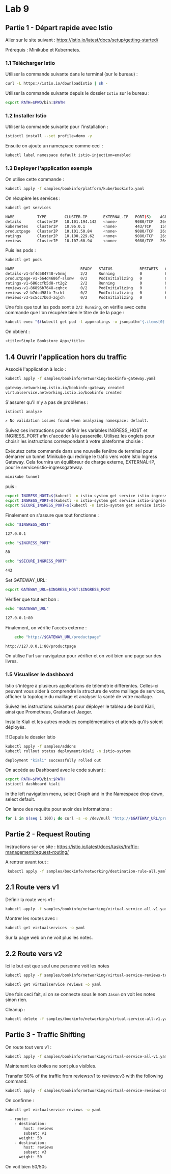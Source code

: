 # Lab 9

## Partie 1 - Départ rapide avec Istio

Aller sur le site suivant : https://istio.io/latest/docs/setup/getting-started/

Prérequis : Minikube et Kubernetes.

### 1.1 Télécharger Istio

Utiliser la commande suivante dans le terminal (sur le bureau) :

```bash
curl -L https://istio.io/downloadIstio | sh -
```

Utiliser la commande suivante depuis le dossier `Istio` sur le bureau :

```bash
export PATH=$PWD/bin:$PATH
```

### 1.2 Installer Istio

Utiliser la commande suivante pour l'installation :

```bash
istioctl install --set profile=demo -y
```

Ensuite on ajoute un namespace comme ceci :

```bash
kubectl label namespace default istio-injection=enabled
```

### 1.3 Deployer l'application exemple

On utilise cette commande :

```bash
kubectl apply -f samples/bookinfo/platform/kube/bookinfo.yaml
```

On récupère les services :

```bash
kubectl get services

NAME          TYPE        CLUSTER-IP       EXTERNAL-IP   PORT(S)    AGE
details       ClusterIP   10.101.194.142   <none>        9080/TCP   26s
kubernetes    ClusterIP   10.96.0.1        <none>        443/TCP    15m
productpage   ClusterIP   10.101.50.84     <none>        9080/TCP   26s
ratings       ClusterIP   10.100.229.62    <none>        9080/TCP   26s
reviews       ClusterIP   10.107.60.94     <none>        9080/TCP   26s
```

Puis les pods :

```bash
kubectl get pods

NAME                             READY   STATUS            RESTARTS   AGE
details-v1-5f4d584748-v5nmj      2/2     Running           0          62s
productpage-v1-564d4686f-slsnw   0/2     PodInitializing   0          61s
ratings-v1-686ccfb5d8-rt2g2      2/2     Running           0          62s
reviews-v1-86896b7648-cqhcx      0/2     PodInitializing   0          62s
reviews-v2-b7dcd98fb-7srkt       0/2     PodInitializing   0          62s
reviews-v3-5c5cc7b6d-zqjch       0/2     PodInitializing   0          61s
```

Une fois que tout les pods sont à `2/2 Running`, on vérifie avec cette commande que l'on récupère bien le titre de de la page :

```bash
kubectl exec "$(kubectl get pod -l app=ratings -o jsonpath='{.items[0].metadata.name}')" -c ratings -- curl -sS productpage:9080/productpage | grep -o "<title>.*</title>"
```

On obtient :

```bash
<title>Simple Bookstore App</title>
```

## 1.4 Ouvrir l'application hors du traffic

Associé l'application à Iscio :

```bash
kubectl apply -f samples/bookinfo/networking/bookinfo-gateway.yaml

gateway.networking.istio.io/bookinfo-gateway created
virtualservice.networking.istio.io/bookinfo created
```

S'assurer qu'il n'y a pas de problèmes :

```bash
istioctl analyze

✔ No validation issues found when analyzing namespace: default.
```

Suivez ces instructions pour définir les variables INGRESS_HOST et INGRESS_PORT afin d'accéder à la passerelle. Utilisez les onglets pour choisir les instructions correspondant à votre plateforme choisie :

Exécutez cette commande dans une nouvelle fenêtre de terminal pour démarrer un tunnel Minikube qui redirige le trafic vers votre Istio Ingress Gateway. Cela fournira un équilibreur de charge externe, EXTERNAL-IP, pour le service/istio-ingressgateway.

```bash
minikube tunnel
```

puis :

```bash
export INGRESS_HOST=$(kubectl -n istio-system get service istio-ingressgateway -o jsonpath='{.status.loadBalancer.ingress[0].ip}')
export INGRESS_PORT=$(kubectl -n istio-system get service istio-ingressgateway -o jsonpath='{.spec.ports[?(@.name=="http2")].port}')
export SECURE_INGRESS_PORT=$(kubectl -n istio-system get service istio-ingressgateway -o jsonpath='{.spec.ports[?(@.name=="https")].port}')

```

Finalement on s'assure  que tout fonctionne :

``` bash
echo "$INGRESS_HOST"

127.0.0.1
```

``` bash
echo "$INGRESS_PORT"

80
```

``` bash 
echo "$SECURE_INGRESS_PORT"

443
```

Set GATEWAY_URL: 

``` bash
export GATEWAY_URL=$INGRESS_HOST:$INGRESS_PORT
```

Vérifier que tout est bon :

``` bash
echo "$GATEWAY_URL"

127.0.0.1:80
```

Finalement, on vérifie l'accès externe :

``` bash
    echo "http://$GATEWAY_URL/productpage"

http://127.0.0.1:80/productpage
```

On utilise l'url sur navigateur pour vérifier et on voit bien une page sur des livres.

### 1.5 Visualiser le dashboard 

Istio s'intègre à plusieurs applications de télémétrie différentes. Celles-ci peuvent vous aider à comprendre la structure de votre maillage de services, afficher la topologie du maillage et analyser la santé de votre maillage.

Suivez les instructions suivantes pour déployer le tableau de bord Kiali, ainsi que Prometheus, Grafana et Jaeger.

Installe Kiali et les autres modules complémentaires et attends qu'ils soient déployés.

!! Depuis le dossier Istio

``` bash
kubectl apply -f samples/addons
kubectl rollout status deployment/kiali -n istio-system

deployment "kiali" successfully rolled out
```

On accède au Dashboard avec le code suivant :

``` bash
export PATH=$PWD/bin:$PATH
istioctl dashboard kiali
```

In the left navigation menu, select Graph and in the Namespace drop down, select default.

On lance des requête pour avoir des informations :

``` bash
for i in $(seq 1 100); do curl -s -o /dev/null "http://$GATEWAY_URL/productpage"; done
```

## Partie 2 - Request Routing

Instructions sur ce site : https://istio.io/latest/docs/tasks/traffic-management/request-routing/

A rentrer avant tout :

``` bash
 kubectl apply -f samples/bookinfo/networking/destination-rule-all.yaml
```

## 2.1 Route vers v1

Définir la route vers v1 :

``` bash 
kubectl apply -f samples/bookinfo/networking/virtual-service-all-v1.yaml
```

Montrer les routes avec :

``` bash
kubectl get virtualservices -o yaml
```

Sur la page web on ne voit plus les notes.

## 2.2 Route vers v2

Ici le but est que seul une personne voit les notes

``` bash
kubectl apply -f samples/bookinfo/networking/virtual-service-reviews-test-v2.yaml
```

``` bash
kubectl get virtualservice reviews -o yaml
```

Une fois ceci fait, si on se connecte sous le nom `Jason` on voit les notes sinon rien.

Cleanup :

``` bash
kubectl delete -f samples/bookinfo/networking/virtual-service-all-v1.yaml
```

## Partie 3 - Traffic Shifting

On route tout vers v1 :

``` bash
kubectl apply -f samples/bookinfo/networking/virtual-service-all-v1.yaml
```

Maintenant les étoiles ne sont plus visibles.

Transfer 50% of the traffic from reviews:v1 to reviews:v3 with the following command:

``` bash
kubectl apply -f samples/bookinfo/networking/virtual-service-reviews-50-v3.yaml
```

On confirme :

``` bash
kubectl get virtualservice reviews -o yaml
```

``` bash
  - route:
    - destination:
        host: reviews
        subset: v1
      weight: 50
    - destination:
        host: reviews
        subset: v3
      weight: 50
```

On voit bien 50/50s